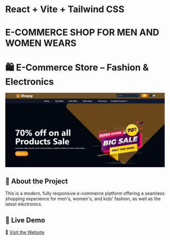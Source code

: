 # React + Vite + Tailwind CSS


# E-COMMERCE SHOP FOR MEN AND WOMEN WEARS

# 🛍️ E-Commerce Store – Fashion & Electronics

![Project Preview](./src/assets/project5.png)

## 🌟 About the Project  
This is a modern, fully responsive e-commerce platform offering a seamless shopping experience for men's, women's, and kids' fashion, as well as the latest electronics. 

## 🚀 Live Demo  
🔗 [Visit the Website](https://e-cormmerce-shopping-platform.vercel.app/)



